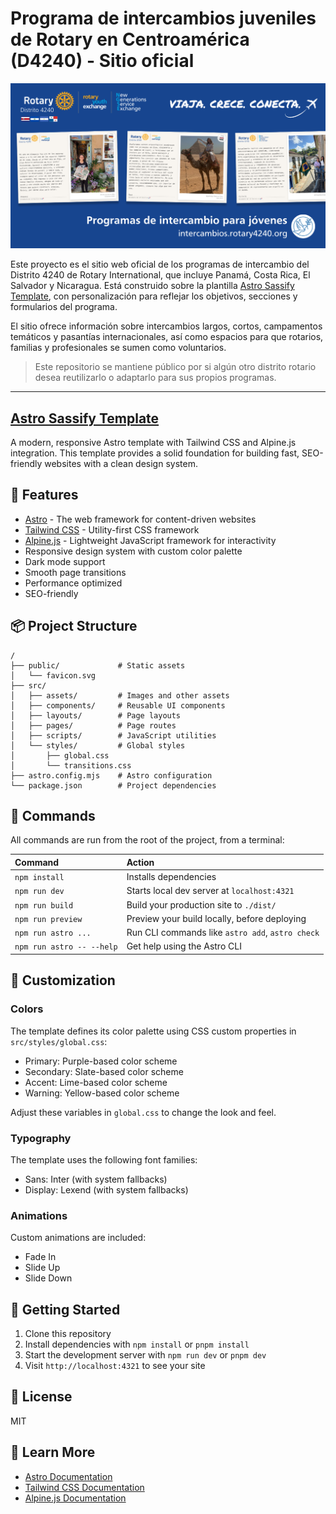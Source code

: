 # Programa de intercambios juveniles de Rotary en Centroamérica (D4240) - Sitio oficial

![Intercambios Juveniles de Rotary en Centroamérica](./public/og.png)

Este proyecto es el sitio web oficial de los programas de intercambio del Distrito 4240 de Rotary International, que incluye Panamá, Costa Rica, El Salvador y Nicaragua. Está construido sobre la plantilla [Astro Sassify Template](https://github.com/larry-xue/astro-sassify-template), con personalización para reflejar los objetivos, secciones y formularios del programa.

El sitio ofrece información sobre intercambios largos, cortos, campamentos temáticos y pasantías internacionales, así como espacios para que rotarios, familias y profesionales se sumen como voluntarios.

> Este repositorio se mantiene público por si algún otro distrito rotario desea reutilizarlo o adaptarlo para sus propios programas.

---

## [Astro Sassify Template](https://github.com/larry-xue/astro-sassify-template)

A modern, responsive Astro template with Tailwind CSS and Alpine.js integration. This template provides a solid foundation for building fast, SEO-friendly websites with a clean design system.

## 🚀 Features

- [Astro](https://astro.build/) - The web framework for content-driven websites
- [Tailwind CSS](https://tailwindcss.com/) - Utility-first CSS framework
- [Alpine.js](https://alpinejs.dev/) - Lightweight JavaScript framework for interactivity
- Responsive design system with custom color palette
- Dark mode support
- Smooth page transitions
- Performance optimized
- SEO-friendly

## 📦 Project Structure

```text
/
├── public/             # Static assets
│   └── favicon.svg
├── src/
│   ├── assets/         # Images and other assets
│   ├── components/     # Reusable UI components
│   ├── layouts/        # Page layouts
│   ├── pages/          # Page routes
│   ├── scripts/        # JavaScript utilities
│   └── styles/         # Global styles
│       ├── global.css
│       └── transitions.css
├── astro.config.mjs    # Astro configuration
└── package.json        # Project dependencies
```

## 🧞 Commands

All commands are run from the root of the project, from a terminal:

| Command                   | Action                                           |
| :------------------------ | :----------------------------------------------- |
| `npm install`             | Installs dependencies                            |
| `npm run dev`             | Starts local dev server at `localhost:4321`      |
| `npm run build`           | Build your production site to `./dist/`          |
| `npm run preview`         | Preview your build locally, before deploying     |
| `npm run astro ...`       | Run CLI commands like `astro add`, `astro check` |
| `npm run astro -- --help` | Get help using the Astro CLI                     |

## 🎨 Customization

### Colors

The template defines its color palette using CSS custom properties in
`src/styles/global.css`:

- Primary: Purple-based color scheme
- Secondary: Slate-based color scheme
- Accent: Lime-based color scheme
- Warning: Yellow-based color scheme

Adjust these variables in `global.css` to change the look and feel.

### Typography

The template uses the following font families:

- Sans: Inter (with system fallbacks)
- Display: Lexend (with system fallbacks)

### Animations

Custom animations are included:
- Fade In
- Slide Up
- Slide Down

## 🚀 Getting Started

1. Clone this repository
2. Install dependencies with `npm install` or `pnpm install`
3. Start the development server with `npm run dev` or `pnpm dev`
4. Visit `http://localhost:4321` to see your site

## 📝 License

MIT

## 👀 Learn More

- [Astro Documentation](https://docs.astro.build)
- [Tailwind CSS Documentation](https://tailwindcss.com/docs)
- [Alpine.js Documentation](https://alpinejs.dev/start-here)
